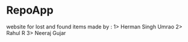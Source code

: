 # RepoApp
website for lost and found items
made by :
1> Herman Singh Umrao
2> Rahul R
3> Neeraj Gujar
